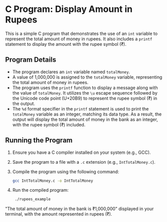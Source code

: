 # C Program: Display Amount in Rupees

This is a simple C program that demonstrates the use of an `int` variable to represent the total amount of money in rupees. It also includes a `printf` statement to display the amount with the rupee symbol (₹).

## Program Details

- The program declares an `int` variable named `totalMoney`.
- A value of 1,000,000 is assigned to the `totalMoney` variable, representing the total amount of money in rupees.
- The program uses the `printf` function to display a message along with the value of `totalMoney`. It utilizes the `\u` escape sequence followed by the Unicode code point (U+20B9) to represent the rupee symbol (₹) in the output.
- The `%d` format specifier in the `printf` statement is used to print the `totalMoney` variable as an integer, matching its data type. As a result, the output will display the total amount of money in the bank as an integer, with the rupee symbol (₹) included.

## Running the Program

1. Ensure you have a C compiler installed on your system (e.g., GCC).
2. Save the program to a file with a `.c` extension (e.g., `IntTotalMoney.c`).
3. Compile the program using the following command:

   ```bash
   gcc IntTotalMoney.c -o IntTotalMoney

1. Run the compiled program:

   ```bash    
    ./rupees_example

"The total amount of money in the bank is ₹1,000,000" displayed in your terminal, with the amount represented in rupees (₹).

